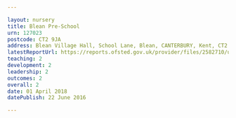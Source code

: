 ```yaml
---

layout: nursery
title: Blean Pre-School
urn: 127023
postcode: CT2 9JA
address: Blean Village Hall, School Lane, Blean, CANTERBURY, Kent, CT2 9JA
latestReportUrl: https://reports.ofsted.gov.uk/provider/files/2582710/urn/127023.pdf
teaching: 2
development: 2
leadership: 2
outcomes: 2
overall: 2
date: 01 April 2018 
datePublish: 22 June 2016

---
```

